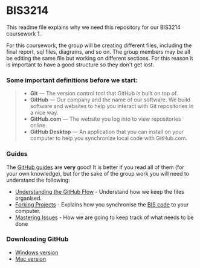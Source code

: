 BIS3214
=======

This readme file explains why we need this repository for our BIS3214 coursework 1.

For this coursework, the group will be creating different files, including the final report, sql files, diagrams, and so on. The group members may be all be editing the same file but working on different sections. For this reason it is important to have a good structure so they don't get lost.

### Some important definitions before we start:
>  - **Git** — The version control tool that GitHub is built on top of.
>  - **GitHub** — Our company and the name of our software. We build software and websites to help you interact with Git repositories in a nice way.
>  - **GitHub.com** — The website you log into to view repositories online.
>  - **GitHub Desktop** — An application that you can install on your computer to help you synchronize local code with GitHub.com.


### Guides
The [GitHub guides](https://guides.github.com/) are **very** good! It is better if you read all of them (for your own knowledge), but for the sake of the group work you will need to understand the following:

- [Understanding the GitHub Flow](https://guides.github.com/introduction/flow/) - Understand how we keep the files organised.
- [Forking Projects](https://guides.github.com/activities/forking/) - Explains how you synchronise the [BIS code](https://github.com/criscmaia/BIS3214) to your computer.
- [Mastering Issues](https://guides.github.com/features/issues/) - How we are going to keep track of what needs to be done

### Downloading GitHub
- [Windows version](https://windows.github.com/)
- [Mac version](https://mac.github.com/)
